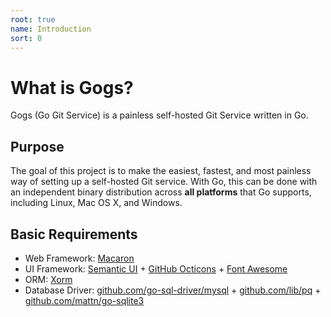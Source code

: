 ```yaml
---
root: true
name: Introduction
sort: 0
---
```


# What is Gogs?

Gogs (Go Git Service) is a painless self-hosted Git Service written in Go.

## Purpose

The goal of this project is to make the easiest, fastest, and most painless way of setting up a self-hosted Git service. With Go, this can be done with an independent binary distribution across **all platforms** that Go supports, including Linux, Mac OS X, and Windows.

## Basic Requirements

- Web Framework: [Macaron](https://github.com/Unknwon/macaron)
- UI Framework: [Semantic UI](http://semantic-ui.com/) + [GitHub Octicons](https://octicons.github.com/) + [Font Awesome](http://fontawesome.io/)
- ORM: [Xorm](https://github.com/go-xorm/xorm)
- Database Driver: [github.com/go-sql-driver/mysql](https://github.com/go-sql-driver/mysql) + [github.com/lib/pq](https://github.com/lib/pq) + [github.com/mattn/go-sqlite3](https://github.com/mattn/go-sqlite3)
